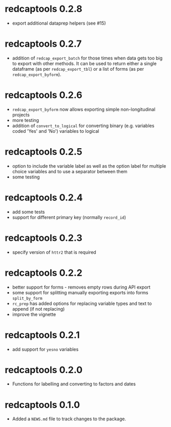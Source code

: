 # redcaptools 0.2.8
* export additional dataprep helpers (see #15)

# redcaptools 0.2.7

* addition of `redcap_export_batch` for those times when data gets too big to export with other methods. It can be used to return either a single dataframe (as per `redcap_export_tbl`) or a list of forms (as per `redcap_export_byform`).

# redcaptools 0.2.6

* `redcap_export_byform` now allows exporting simple non-longitudinal projects
* more testing
* addition of `convert_to_logical` for converting binary (e.g. variables coded 'Yes' and 'No') variables to logical

# redcaptools 0.2.5

* option to include the variable label as well as the option label for multiple choice variables and to use a separator between them
* some testing

# redcaptools 0.2.4

* add some tests
* support for different primary key (normally `record_id`)

# redcaptools 0.2.3

* specify version of `httr2` that is required

# redcaptools 0.2.2

* better support for forms - removes empty rows during API export
* some support for splitting manually exporting exports into forms `split_by_form`
* `rc_prep` has added options for replacing variable types and text to append (if not replacing)
* improve the vignette

# redcaptools 0.2.1

* add support for `yesno` variables

# redcaptools 0.2.0

* Functions for labelling and converting to factors and dates

# redcaptools 0.1.0

* Added a `NEWS.md` file to track changes to the package.
